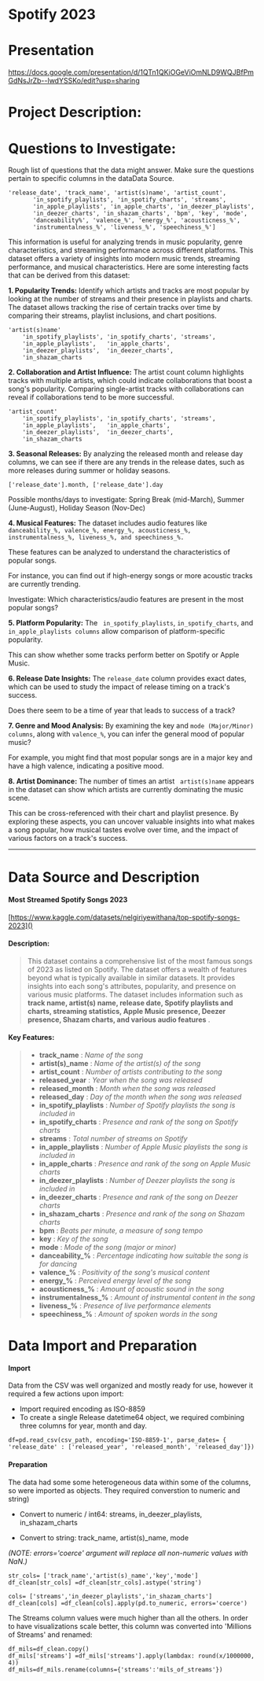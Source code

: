 # Spotify 2023

# Presentation

https://docs.google.com/presentation/d/1QTn1QKiOGeViOmNLD9WQJBfPmGdNsJrZb--lwdYSSKo/edit?usp=sharing


# Project Description:

# Questions to Investigate:

Rough list of questions that the data might answer. Make sure the questions pertain to specific columns in the dataData Source.

```
'release_date', 'track_name', 'artist(s)name', 'artist_count',
       'in_spotify_playlists', 'in_spotify_charts', 'streams',
       'in_apple_playlists', 'in_apple_charts', 'in_deezer_playlists',
       'in_deezer_charts', 'in_shazam_charts', 'bpm', 'key', 'mode',
       'danceability%', 'valence_%', 'energy_%', 'acousticness_%',
       'instrumentalness_%', 'liveness_%', 'speechiness_%']
```

This information is useful for analyzing trends in music popularity, genre characteristics, and streaming performance across different platforms.
This dataset offers a variety of insights into modern music trends, streaming performance, and musical characteristics. Here are some interesting facts that can be derived from this dataset:

**1. Popularity Trends:**
Identify which artists and tracks are most popular by looking at the number of streams and their presence in playlists and charts.
The dataset allows tracking the rise of certain tracks over time by comparing their streams, playlist inclusions, and chart positions.

```
'artist(s)name' 
	'in_spotify_playlists', 'in_spotify_charts', 'streams',
	'in_apple_playlists', 	'in_apple_charts', 
	'in_deezer_playlists',	'in_deezer_charts', 
	'in_shazam_charts
```

**2.  Collaboration and Artist Influence:**
The artist count column highlights tracks with multiple artists, which could indicate collaborations that boost a song's popularity.
Comparing single-artist tracks with collaborations can reveal if collaborations tend to be more successful.

```
'artist_count'
	'in_spotify_playlists', 'in_spotify_charts', 'streams',
	'in_apple_playlists', 	'in_apple_charts',
	'in_deezer_playlists',	'in_deezer_charts',
	'in_shazam_charts
```

**3.  Seasonal Releases:**
By analyzing the released month and release day columns, we can see if there are any trends in the release dates, such as more releases during summer or holiday seasons.

```
['release_date'].month, ['release_date'].day
```

Possible months/days to investigate:  Spring Break (mid-March), Summer (June-August), Holiday Season (Nov-Dec)

**4.  Musical Features:**
The dataset includes audio features like `danceability_%, valence_%, energy_%, acousticness_%, instrumentalness_%, liveness_%, and speechiness_%.`

These features can be analyzed to understand the characteristics of popular songs.

For instance, you can find out if high-energy songs or more acoustic tracks are currently trending.

Investigate: Which characteristics/audio features are present in the most popular songs?

**5.  Platform Popularity:**
The ` in_spotify_playlists`, `in_spotify_charts`, and `in_apple_playlists columns` allow comparison of platform-specific popularity.

This can show whether some tracks perform better on Spotify or Apple Music.

**6.  Release Date Insights:**
The `release_date` column provides exact dates, which can be used to study the impact of release timing on a track's success.

Does there seem to be a time of year that leads to success of a track?

**7.  Genre and Mood Analysis:**
By examining the key and `mode (Major/Minor) columns`, along with `valence_%`, you can infer the general mood of popular music?

For example, you might find that most popular songs are in a major key and have a high valence, indicating a positive mood.

**8.  Artist Dominance:**
The number of times an artist ` artist(s)name` appears in the dataset can show which artists are currently dominating the music scene.

This can be cross-referenced with their chart and playlist presence.
By exploring these aspects, you can uncover valuable insights into what makes a song popular, how musical tastes evolve over time, and the impact of various factors on a track's success.

---

# Data Source and Description

#### Most Streamed Spotify Songs 2023

[https://www.kaggle.com/datasets/nelgiriyewithana/top-spotify-songs-2023]()

#### Description:

> This dataset contains a comprehensive list of the most famous songs of 2023 as listed on Spotify. The dataset offers a wealth of features beyond what is typically available in similar datasets. It provides insights into each song's attributes, popularity, and presence on various music platforms. The dataset includes information such as  **track name, artist(s) name, release date, Spotify playlists and charts, streaming statistics, Apple Music presence, Deezer presence, Shazam charts, and various audio features** .

#### Key Features:

> * **track_name** : *Name of the song*
> * **artist(s)_name** : *Name of the artist(s) of the song*
> * **artist_count** : *Number of artists contributing to the song*
> * **released_year** : *Year when the song was released*
> * **released_month** : *Month when the song was released*
> * **released_day** : *Day of the month when the song was released*
> * **in_spotify_playlists** : *Number of Spotify playlists the song is included in*
> * **in_spotify_charts** : *Presence and rank of the song on Spotify charts*
> * **streams** : *Total number of streams on Spotify*
> * **in_apple_playlists** : *Number of Apple Music playlists the song is included in*
> * **in_apple_charts** : *Presence and rank of the song on Apple Music charts*
> * **in_deezer_playlists** : *Number of Deezer playlists the song is included in*
> * **in_deezer_charts** : *Presence and rank of the song on Deezer charts*
> * **in_shazam_charts** : *Presence and rank of the song on Shazam charts*
> * **bpm** : *Beats per minute, a measure of song tempo*
> * **key** : *Key of the song*
> * **mode** : *Mode of the song (major or minor)*
> * **danceability_%** : *Percentage indicating how suitable the song is for dancing*
> * **valence_%** : *Positivity of the song's musical content*
> * **energy_%** : *Perceived energy level of the song*
> * **acousticness_%** : *Amount of acoustic sound in the song*
> * **instrumentalness_%** : *Amount of instrumental content in the song*
> * **liveness_%** : *Presence of live performance elements*
> * **speechiness_%** : *Amount of spoken words in the song*


# Data Import and Preparation

#### Import

Data from the CSV was well organized and mostly ready for use, however it required a few actions upon import:

* Import required encoding as ISO-8859
* To create a single Release datetime64 object, we required combining three columns for year, month and day.

```
df=pd.read_csv(csv_path, encoding='ISO-8859-1', parse_dates= { 'release_date' : ['released_year', 'released_month', 'released_day']})
```

#### Preparation

The data had some some heterogeneous data within some of the columns, so were imported as objects.  They required converstion to numeric and string)

* Convert to numeric / int64: streams, in_deezer_playlists, in_shazam_charts

* Convert to string: track_name, artist(s)_name, mode

*(NOTE: errors='coerce' argument will replace all non-numeric values with NaN.)*

```
str_cols= ['track_name','artist(s)_name','key','mode']
df_clean[str_cols] =df_clean[str_cols].astype('string')
```

```
cols= ['streams','in_deezer_playlists','in_shazam_charts']
df_clean[cols] =df_clean[cols].apply(pd.to_numeric, errors='coerce')
```

The Streams column values were much higher than all the others.  In order to have visualizations scale better, this column was converted into 'Millions of Streams' and renamed:

```
df_mils=df_clean.copy()
df_mils['streams'] =df_mils['streams'].apply(lambdax: round(x/1000000, 4))
df_mils=df_mils.rename(columns={'streams':'mils_of_streams'})
```
